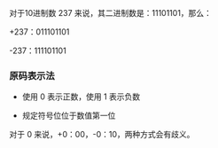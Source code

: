 对于10进制数 237 来说，其二进制数是：11101101，那么：

+237：011101101

-237：111101101

### 原码表示法

- 使用 0 表示正数，使用 1 表示负数

- 规定符号位位于数值第一位

对于 0 来说，+0：00，-0：10，两种方式会有歧义。